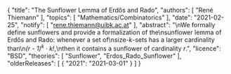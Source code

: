 {
    "title": "The Sunflower Lemma of Erdős and Rado",
    "authors": [
        "René Thiemann"
    ],
    "topics": [
        "Mathematics/Combinatorics"
    ],
    "date": "2021-02-25",
    "notify": [
        "rene.thiemann@uibk.ac.at"
    ],
    "abstract": "\nWe formally define sunflowers and provide a formalization of the\nsunflower lemma of Erd&odblac;s and Rado: whenever a set of\nsize-<i>k</i>-sets has a larger cardinality than\n<i>(r - 1)<sup>k</sup> &middot; k!</i>,\nthen it contains a sunflower of cardinality <i>r</i>.",
    "licence": "BSD",
    "theories": [
        "Sunflower",
        "Erdos_Rado_Sunflower"
    ],
    "olderReleases": [
        {
            "2021": "2021-03-01"
        }
    ]
}